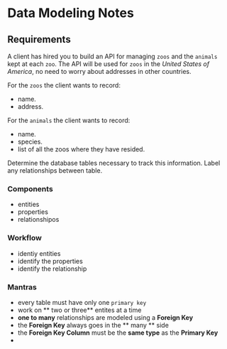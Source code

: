 # Data Modeling Notes

## Requirements

A client has hired you to build an API for managing `zoos` and the `animals` kept at each `zoo`. The API will be used for `zoos` in the _United States of America_, no need to worry about addresses in other countries.

For the `zoos` the client wants to record:

- name.
- address.

For the `animals` the client wants to record:

- name.
- species.
- list of all the zoos where they have resided.

Determine the database tables necessary to track this information.
Label any relationships between table.

### Components

- entities
- properties
- relationshipos

### Workflow

- identiy entities
- identify the properties
- identify the relationship

### Mantras

- every table must have only one `primary key`
- work on ** two or three** entites at a time
- **one to many** relationships are modeled using a **Foreign Key**
- the **Foreign Key** always goes in the ** many ** side
- the **Foreign Key Column** must be the **same type** as the **Primary Key**
-
